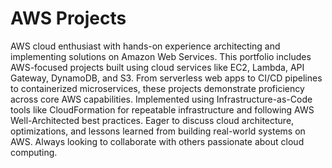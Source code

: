 # AWS Projects

AWS cloud enthusiast with hands-on experience architecting and implementing solutions on Amazon Web Services. This portfolio includes AWS-focused projects built using cloud services like EC2, Lambda, API Gateway, DynamoDB, and S3. From serverless web apps to CI/CD pipelines to containerized microservices, these projects demonstrate proficiency across core AWS capabilities. Implemented using Infrastructure-as-Code tools like CloudFormation for repeatable infrastructure and following AWS Well-Architected best practices. Eager to discuss cloud architecture, optimizations, and lessons learned from building real-world systems on AWS. Always looking to collaborate with others passionate about cloud computing.
